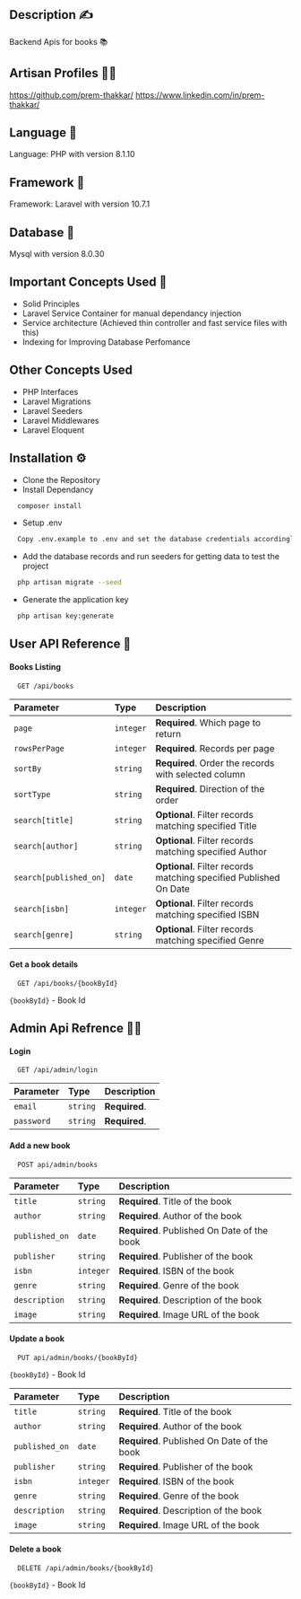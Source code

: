 
## Description ✍️

Backend Apis for books 📚


## Artisan Profiles 👨‍💻

https://github.com/prem-thakkar/
https://www.linkedin.com/in/prem-thakkar/

## Language 🔨

Language: PHP with version 8.1.10
## Framework 🔨

Framework: Laravel with version 10.7.1
## Database 💾
 
Mysql with version 8.0.30
## Important Concepts Used 🚀

* Solid Principles
* Laravel Service Container for manual dependancy injection
* Service architecture (Achieved thin controller and fast service files with this)
* Indexing for Improving Database Perfomance 
## Other Concepts Used

* PHP Interfaces  
* Laravel Migrations 
* Laravel Seeders 
* Laravel Middlewares 
* Laravel Eloquent 
## Installation ⚙️

* Clone the Repository
* Install Dependancy
```bash
  composer install
```
* Setup .env
```bash
  Copy .env.example to .env and set the database credentials accordingly
```
* Add the database records and run seeders for getting data to test the project 
```bash
  php artisan migrate --seed
```

* Generate the application key

```bash
  php artisan key:generate
```

## User API Reference 👨

#### Books Listing

```http
  GET /api/books
```

| Parameter | Type     | Description                       |
| :-------- | :------- | :-------------------------------- |
| `page`      | `integer` | **Required**. Which page to return |
| `rowsPerPage`      | `integer` | **Required**. Records per page |
| `sortBy`      | `string` | **Required**. Order the records with selected column |
| `sortType`      | `string` | **Required**. Direction of the order |
| `search[title]`      | `string` | **Optional**. Filter records matching specified Title |
| `search[author]`      | `string` | **Optional**. Filter records matching specified Author |
| `search[published_on]`      | `date` | **Optional**. Filter records matching specified Published On Date|
| `search[isbn]`      | `integer` | **Optional**. Filter records matching specified ISBN |
| `search[genre]`      | `string` | **Optional**. Filter records matching specified Genre |

#### Get a book details

```http
  GET /api/books/{bookById}
```
```{bookById}``` - Book Id 
## Admin Api Refrence 👨‍✈️

#### Login

```http
  GET /api/admin/login
```

| Parameter | Type     | Description                |
| :-------- | :------- | :------------------------- |
| `email` | `string` | **Required**. |
| `password` | `string` | **Required**. |



#### Add a new book

```http
  POST api/admin/books
```

| Parameter | Type     | Description                       |
| :-------- | :------- | :-------------------------------- |
| `title`      | `string` | **Required**. Title of the book |
| `author`      | `string` | **Required**. Author of the book |
| `published_on`      | `date` | **Required**.  Published On Date of the book|
| `publisher`      | `string` | **Required**.  Publisher of the book|
| `isbn`      | `integer` | **Required**. ISBN of the book |
| `genre`      | `string` | **Required**. Genre of the book |
| `description`      | `string` | **Required**. Description of the book |
| `image`      | `string` | **Required**. Image URL of the book |

#### Update a book

```http
  PUT api/admin/books/{bookById}
```
```{bookById}``` - Book Id

| Parameter | Type     | Description                       |
| :-------- | :------- | :-------------------------------- |
| `title`      | `string` | **Required**. Title of the book |
| `author`      | `string` | **Required**. Author of the book |
| `published_on`      | `date` | **Required**.  Published On Date of the book|
| `publisher`      | `string` | **Required**.  Publisher of the book|
| `isbn`      | `integer` | **Required**. ISBN of the book |
| `genre`      | `string` | **Required**. Genre of the book |
| `description`      | `string` | **Required**. Description of the book |
| `image`      | `string` | **Required**. Image URL of the book |

#### Delete a book

```http
  DELETE /api/admin/books/{bookById}
```
```{bookById}``` - Book Id
